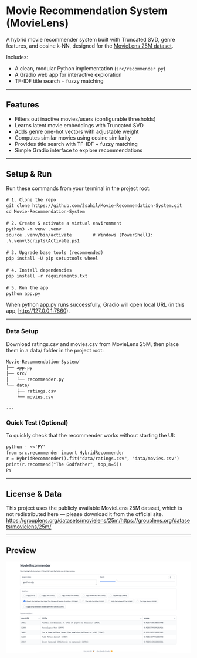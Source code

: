 # Movie Recommendation System (MovieLens)

A hybrid movie recommender system built with Truncated SVD, genre features, and cosine k-NN, designed for the [MovieLens 25M dataset](https://grouplens.org/datasets/movielens/25m/).

Includes:
- A clean, modular Python implementation (`src/recommender.py`)
- A Gradio web app for interactive exploration
- TF-IDF title search + fuzzy matching

---

## Features

- Filters out inactive movies/users (configurable thresholds)
- Learns latent movie embeddings with Truncated SVD
- Adds genre one-hot vectors with adjustable weight
- Computes similar movies using cosine similarity
- Provides title search with TF-IDF + fuzzy matching
- Simple Gradio interface to explore recommendations

---

## Setup & Run

Run these commands from your terminal in the project root:

```
# 1. Clone the repo
git clone https://github.com/2sahil/Movie-Recommendation-System.git
cd Movie-Recommendation-System

# 2. Create & activate a virtual environment
python3 -m venv .venv
source .venv/bin/activate        # Windows (PowerShell): .\.venv\Scripts\Activate.ps1

# 3. Upgrade base tools (recommended)
pip install -U pip setuptools wheel

# 4. Install dependencies
pip install -r requirements.txt

# 5. Run the app
python app.py
``` 

When python app.py runs successfully, Gradio will open local URL (in this app, http://127.0.0.1:7860).

---

### Data Setup

Download ratings.csv and movies.csv from MovieLens 25M, then place them in a data/ folder in the project root:
```
Movie-Recommendation-System/
├── app.py
├── src/
│   └── recommender.py
└── data/
    ├── ratings.csv
    └── movies.csv
```

    ---

### Quick Test (Optional)

To quickly check that the recommender works without starting the UI:
```
python - <<'PY'
from src.recommender import HybridRecommender
r = HybridRecommender().fit("data/ratings.csv", "data/movies.csv")
print(r.recommend("The Godfather", top_n=5))
PY
```

---

## License & Data
This project uses the publicly available MovieLens 25M dataset, which is not redistributed here — please download it from the official site. https://grouplens.org/datasets/movielens/25m/https://grouplens.org/datasets/movielens/25m/

---

## Preview

![Movie Recommender Screenshot](assets/demo.png)
